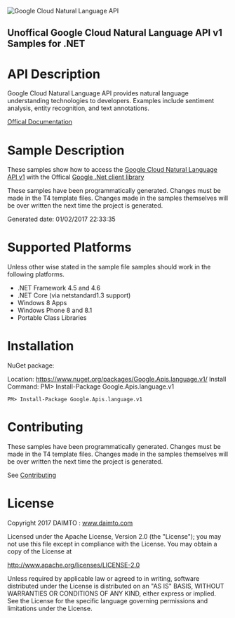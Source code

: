﻿![Google Cloud Natural Language API](https://www.gstatic.com/images/branding/product/1x/googleg_32dp.png)

## Unoffical Google Cloud Natural Language API v1 Samples for .NET  ##

API Description
=============

Google Cloud Natural Language API provides natural language understanding technologies to developers. Examples include sentiment analysis, entity recognition, and text annotations.

[Offical Documentation](https://cloud.google.com/natural-language/)

Sample Description
=============

These samples show how to access the [Google Cloud Natural Language API v1](https://cloud.google.com/natural-language/) with the Offical [Google .Net client library](https://github.com/google/google-api-dotnet-client)

These samples have been programmatically generated. Changes must be made in the T4 template files. Changes made in the samples themselves will be over written the next time the project is generated.

Generated date: 01/02/2017 22:33:35 

Supported Platforms
=================================

Unless other wise stated in the sample file samples should work in the following platforms.

* .NET Framework 4.5 and 4.6
* .NET Core (via netstandard1.3 support)
* Windows 8 Apps
* Windows Phone 8 and 8.1
* Portable Class Libraries

Installation
=================================

NuGet package:

Location: https://www.nuget.org/packages/Google.Apis.language.v1/ 
Install Command: PM>  Install-Package Google.Apis.language.v1

```
PM> Install-Package Google.Apis.language.v1
```

Contributing
=================================

These samples have been programmatically generated. Changes must be made in the T4 template files. Changes made in the samples themselves will be over written the next time the project is generated.

See [Contributing](CONTRIBUTING.md)

License
=================================

Copyright 2017 DAIMTO :  www.daimto.com

Licensed under the Apache License, Version 2.0 (the "License"); you may not use this file except in compliance with
the License. You may obtain a copy of the License at

http://www.apache.org/licenses/LICENSE-2.0

Unless required by applicable law or agreed to in writing, software distributed under the License is distributed on
an "AS IS" BASIS, WITHOUT WARRANTIES OR CONDITIONS OF ANY KIND, either express or implied. See the License for the
specific language governing permissions and limitations under the License.